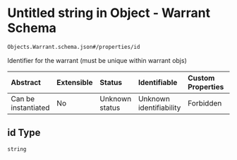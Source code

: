 # Untitled string in Object - Warrant Schema

```txt
Objects.Warrant.schema.json#/properties/id
```

Identifier for the warrant (must be unique within warrant objs)

| Abstract            | Extensible | Status         | Identifiable            | Custom Properties | Additional Properties | Access Restrictions | Defined In                                                                        |
| :------------------ | :--------- | :------------- | :---------------------- | :---------------- | :-------------------- | :------------------ | :-------------------------------------------------------------------------------- |
| Can be instantiated | No         | Unknown status | Unknown identifiability | Forbidden         | Allowed               | none                | [Warrant.schema.json*](../out/objects/Warrant.schema.json "open original schema") |

## id Type

`string`
